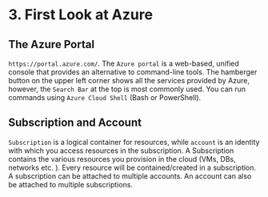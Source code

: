 # 3. First Look at Azure

## The Azure Portal
`https://portal.azure.com/`. The `Azure portal` is a web-based, unified console that provides an alternative to command-line tools. The hamberger button on the upper left corner shows all the services provided by Azure, however, the `Search Bar` at the top is most commonly used. You can run commands using `Azure Cloud Shell` (Bash or PowerShell). 

## Subscription and Account
`Subscription` is a logical container for resources, while `account` is an identity with which you access resources in the subscription. A Subscription contains the various resources you provision in the cloud (VMs, DBs, networks etc. ). Every resource will be contained/created in a subscription. A subscription can be attached to multiple accounts. An account can also be attached to multiple subscriptions.  













